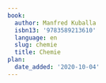 ```yaml
---
book:
  author: Manfred Kuballa
  isbn13: '9783589213610'
  language: en
  slug: chemie
  title: Chemie
plan:
  date_added: '2020-10-04'
---
```

